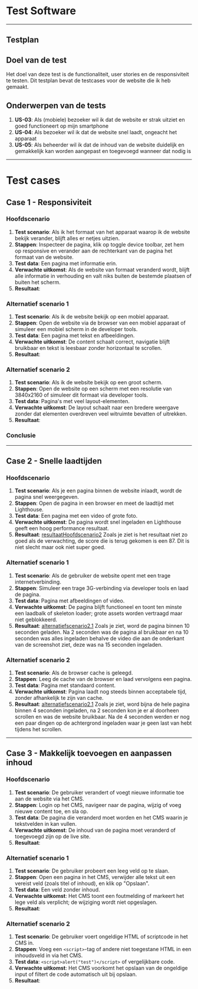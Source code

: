 # **Test Software**
---
## Testplan
## Doel van de test
Het doel van deze test is de functionaliteit, user stories en de responsiviteit te testen. Dit testplan bevat de testcases voor de website die ik heb gemaakt.

## Onderwerpen van de tests
 1. **US-03**: Als (mobiele) bezoeker wil ik dat de website er strak uitziet en goed functioneert op mijn smartphone
 2. **US-04**: Als bezoeker wil ik dat de website snel laadt, ongeacht het apparaat
 3. **US-05**: Als beheerder wil ik dat de inhoud van de website duidelijk en gemakkelijk kan worden aangepast en toegevoegd wanneer dat nodig is

---

# Test cases


## **Case 1 - Responsiviteit**
### Hoofdscenario
1. **Test scenario**: Als ik het formaat van het apparaat waarop ik de website bekijk verander, blijft alles er netjes uitzien.
2. **Stappen**: Inspecteer de pagina, klik op toggle device toolbar, zet hem op responsive en verander aan de rechterkant van de pagina het formaat van de website.
3. **Test data**: Een pagina met informatie erin.
4. **Verwachte uitkomst**: Als de website van formaat veranderd wordt, blijft alle informatie in verhouding en valt niks buiten de bestemde plaatsen of buiten het scherm.
5. **Resultaat**: 

### Alternatief scenario 1
1. **Test scenario**: Als ik de website bekijk op een mobiel apparaat.
2. **Stappen**: Open de website via de browser van een mobiel apparaat of simuleer een mobiel scherm in de developer tools.
3. **Test data**: Een pagina met tekst en afbeeldingen.
4. **Verwachte uitkomst**: De content schaalt correct, navigatie blijft bruikbaar en tekst is leesbaar zonder horizontaal te scrollen.
5. **Resultaat**: 

### Alternatief scenario 2
1. **Test scenario**: Als ik de website bekijk op een groot scherm.
2. **Stappen**: Open de website op een scherm met een resolutie van 3840x2160 of simuleer dit formaat via developer tools.
3. **Test data**: Pagina's met veel layout-elementen.
4. **Verwachte uitkomst**: De layout schaalt naar een bredere weergave zonder dat elementen overdreven veel witruimte bevatten of uitrekken.
5. **Resultaat**: 

### Conclusie

---

## **Case 2 - Snelle laadtijden**
### Hoofdscenario
1. **Test scenario**: Als je een pagina binnen de website inlaadt, wordt de pagina snel weergegeven.
2. **Stappen**: Open de pagina in een browser en meet de laadtijd met Lighthouse.
3. **Test data**: Een pagina met een video of grote foto.
4. **Verwachte uitkomst**: De pagina wordt snel ingeladen en Lighthouse geeft een hoog performance resultaat.
5. **Resultaat**: [resultaatHoofdscenario2](images/hoofd-scenario-2-snel-laden.png) Zoals je ziet is het resultaat niet zo goed als de verwachting, de score die is terug gekomen is een 87. Dit is niet slecht maar ook niet super goed.

### Alternatief scenario 1
1. **Test scenario**: Als de gebruiker de website opent met een trage internetverbinding.
2. **Stappen**: Simuleer een trage 3G-verbinding via developer tools en laad de pagina.
3. **Test data**: Pagina met afbeeldingen of video.
4. **Verwachte uitkomst**: De pagina blijft functioneel en toont ten minste een laadbalk of skeleton loader; grote assets worden vertraagd maar niet geblokkeerd.
5. **Resultaat**: [alternatiefscenario2.1](images/alternatief-scenario-2-1-snel-laden.png) Zoals je ziet, word de pagina binnen 10 seconden geladen. Na 2 seconden was de pagina al bruikbaar en na 10 seconden was alles ingeladen behalve de video die aan de onderkant van de screenshot ziet, deze was na 15 seconden ingeladen.

### Alternatief scenario 2
1. **Test scenario**: Als de browser cache is geleegd.
2. **Stappen**: Leeg de cache van de browser en laad vervolgens een pagina.
3. **Test data**: Pagina met standaard content.
4. **Verwachte uitkomst**: Pagina laadt nog steeds binnen acceptabele tijd, zonder afhankelijk te zijn van cache.
5. **Resultaat**: [alternatiefscenario2.1](images/alternatief-scenario-2-2-snel-laden.png) Zoals je ziet, word bijna de hele pagina binnen 4 seconden ingeladen, na 2 seconden kon je er al doorheen scrollen en was de website bruikbaar. Na de 4 seconden werden er nog een paar dingen op de achtergrond ingeladen waar je geen last van hebt tijdens het scrollen.

---

## **Case 3 - Makkelijk toevoegen en aanpassen inhoud**
### Hoofdscenario
1. **Test scenario**: De gebruiker verandert of voegt nieuwe informatie toe aan de website via het CMS.
2. **Stappen**: Login op het CMS, navigeer naar de pagina, wijzig of voeg nieuwe content toe, en sla op.
3. **Test data**: De pagina die veranderd moet worden en het CMS waarin je tekstvelden in kan vullen.
4. **Verwachte uitkomst**: De inhoud van de pagina moet veranderd of toegevoegd zijn op de live site.
5. **Resultaat**: 

### Alternatief scenario 1
1. **Test scenario**: De gebruiker probeert een leeg veld op te slaan.
2. **Stappen**: Open een pagina in het CMS, verwijder alle tekst uit een vereist veld (zoals titel of inhoud), en klik op "Opslaan".
3. **Test data**: Een veld zonder inhoud.
4. **Verwachte uitkomst**: Het CMS toont een foutmelding of markeert het lege veld als verplicht; de wijziging wordt niet opgeslagen.
5. **Resultaat**: 

### Alternatief scenario 2
1. **Test scenario**: De gebruiker voert ongeldige HTML of scriptcode in het CMS in.
2. **Stappen**: Voeg een `<script>`-tag of andere niet toegestane HTML in een inhoudsveld in via het CMS.
3. **Test data**: `<script>alert("test")</script>` of vergelijkbare code.
4. **Verwachte uitkomst**: Het CMS voorkomt het opslaan van de ongeldige input of filtert de code automatisch uit bij opslaan.
5. **Resultaat**: